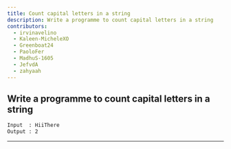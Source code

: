 ```yaml
---
title: Count capital letters in a string
description: Write a programme to count capital letters in a string
contributors:
  - irvinavelino
  - Kaleen-MicheleXO
  - Greenboat24
  - PaoloFer
  - MadhuS-1605
  - JefvdA
  - zahyaah
---
```


## Write a programme to count capital letters in a string

```txt
Input  : HiiThere
Output : 2
```

---
